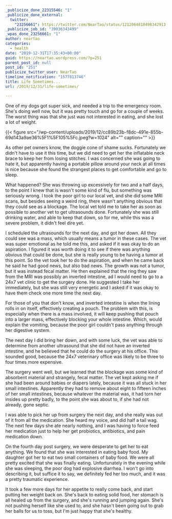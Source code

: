 ```yaml
---
_publicize_done_22315546: "1"
_publicize_done_external:
  twitter:
    "23256661": https://twitter.com/NearTao/status/1212064818498342913
_publicize_job_id: "39036343499"
_wpas_done_23256661: "1"
author: neartao
categories:
  - health
date: "2019-12-31T17:35:43+00:00"
guid: https://neartao.wordpress.com/?p=251
parent_post_id: null
post_id: "251"
publicize_twitter_user: NearTao
timeline_notification: "1577813746"
title: Life Sometimes...
url: /2019/12/31/life-sometimes/

---
```

One of my dogs got super sick, and needed a trip to the emergency room. She's doing well now, but it was pretty touch and go for a couple of weeks. The worst thing was that she just was not interested in eating, and she lost a lot of weight.

{{< figure src="/wp-content/uploads/2019/12/cc89b23b-f8dc-491e-855b-69d143a9ae36%5F1%5F105%5Fc.jpeg?w=1024" alt="" caption="" >}}

As other pet owners know, the doggie cone of shame sucks. Fortunately we didn't have to use it this time, but we did need to get her the inflatable neck brace to keep her from losing stitches. I was concerned she was going to hate it, but apparently having a portable pillow around your neck at all times is nice because she found the strangest places to get comfortable and go to sleep.

What happened? She was throwing up excessively for two and a half days, to the point I knew that is wasn't some kind of flu, but something was seriously wrong. I took the poor girl to our local vet, and she did some MRI scans, but besides seeing a weird ring, there wasn't anything obvious that they could see as a blockage. The local vet told me to take her as soon as possible to another vet to get ultrasounds done. Fortunately she was still drinking water, and able to keep that down, so for me, while this was a severe problem, it didn't feel dire yet.

I scheduled the ultrasounds for the next day, and got her down. All they could see was a mass, which usually means a tumor in these cases. The vet was super emotional as he told me this, and asked if it was okay to do an aspiration. I figured it was worth doing it to see if there was anything obvious that could be done, but she is really young to be having a tumor at this point. So the vet took her to do the aspiration, and when he came back he said he had good news, but also bad news. The growth was not a tumor, but it was instead fecal matter. He then explained that the ring they saw from the MRI was possibly an inverted intestine, ad I would need to go to a 24x7 vet clinic to get the surgery done. He suggested I take her immediately, but she was still very energetic and I asked if it was okay to have them check one more time the next day.

For those of you that don't know, and inverted intestine is when the lining rolls in on itself, effectively creating a pouch. The problem with this, is especially when there is a mass involved, it will keep pushing that pouch into a larger mass, effectively blocking your whole intestine. Which, would explain the vomiting, because the poor girl couldn't pass anything through her digestive system.

The next day I did bring her down, and with some luck, the vet was able to determine from another ultrasound that she did not have an inverted intestine, and he believed that he could do the surgery at his office. This sounded good, because the 24x7 veterinary office was likely to be three to four times more expensive.

The surgery went well, but we learned that the blockage was some kind of absorbent material and strangely, fecal matter. The vet kept asking me if she had been around babies or diapers lately, because it was all stuck in her small intestines. Apparently they had to remove about eight to fifteen inches of her small intestines, because whatever the material was, it had torn her insides up pretty badly, to the point she was about to, if she had not already, gone septic.

I was able to pick her up from surgery the next day, and she really was out of it from all the medication. She heard my voice, and did half a tail wag. The next few days she ate nearly nothing, and I was having to force feed her medication just to help her get probiotics, antibiotics, and pain medication down.

On the fourth day post surgery, we were desperate to get her to eat anything. We found that she was interested in eating baby food. My daughter got her to eat two small containers of baby food. We were all pretty excited that she was finally eating. Unfortunately in the evening while she was sleeping, the poor dog had explosive diarrhea. I won't go into describing it, but suffice it to say, we definitely fed her too much, and it was a pretty traumatic experience.

It took a few more days for her appetite to really come back, and start putting her weight back on. She's back to eating solid food, her stomach is all healed up from the surgery, and she's running and jumping again. She's not pushing herself like she used to, and she hasn't been going out to grab her balls for us to toss, but I'm just happy that she's healthy.
